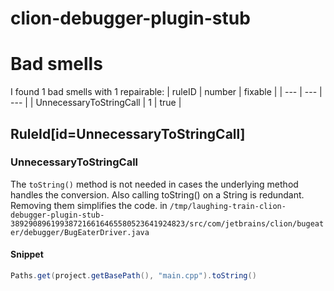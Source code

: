 # clion-debugger-plugin-stub 
 
# Bad smells
I found 1 bad smells with 1 repairable:
| ruleID | number | fixable |
| --- | --- | --- |
| UnnecessaryToStringCall | 1 | true |
## RuleId[id=UnnecessaryToStringCall]
### UnnecessaryToStringCall
The `toString()` method is not needed in cases the underlying method handles the conversion. Also calling toString() on a String is redundant. Removing them simplifies the code.
in `/tmp/laughing-train-clion-debugger-plugin-stub-389290896199387216616465580523641924823/src/com/jetbrains/clion/bugeater/debugger/BugEaterDriver.java`
#### Snippet
```java
Paths.get(project.getBasePath(), "main.cpp").toString()
```

